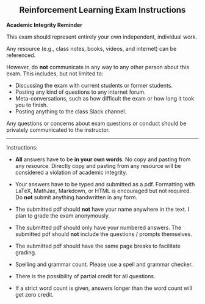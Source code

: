 <center><h2>Reinforcement Learning Exam Instructions</h2></center>

__Academic Integrity Reminder__

This exam should represent entirely your own independent, individual work.

Any resource (e.g., class notes, books, videos, and internet) can be referenced.

However, do __not__ communicate in any way to any other person about this exam. This includes, but not limited to:

- Discussing the exam with current students or former students.
- Posting any kind of questions to any internet forum.
- Meta-conversations, such as how difficult the exam or how long it took you to finish.
- Posting anything to the class Slack channel.

Any questions or concerns about exam questions or conduct should be privately communicated to the instructor.

--------
Instructions:

- __All__ answers have to be __in your own words__. No copy and pasting from any resource. Directly copy and pasting from any resource will be considered a violation of academic integrity.

- Your answers have to be typed and submitted as a pdf. Formatting with LaTeX, MathJax, Markdown, or HTML is encouraged but not required. Do __not__ submit anything handwritten in any form.

- The submitted pdf should __not__ have your name anywhere in the text. I plan to grade the exam anonymously.

- The submitted pdf should only have your numbered answers. The submitted pdf should __not__ include the questions / prompts themselves. 

- The submitted pdf should have the same page breaks to facilitate grading. 

- Spelling and grammar count. Please use a spell and grammar checker.

- There is the possibility of partial credit for all questions. 

- If a strict word count is given, answers longer than the word count will get zero credit. 
